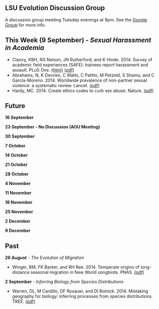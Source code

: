 LSU Evolution Discussion Group
-------

A discussion group meeting Tuesday evenings at 8pm. See the [Google Group](https://groups.google.com/forum/#!forum/lsu-evol-discussion) for more info.

This Week (9 September) - *Sexual Harassment in Academia*
-------

- Clancy, KBH, RG Nelson, JN Rutherford, and K Hinde. 2014. Survey of academic field experiences (SAFE): trainees report harassment and assault. PLoS One. [(html)](http://www.plosone.org/article/info%3Adoi%2F10.1371%2Fjournal.pone.0102172) [(pdf)](https://github.com/mgharvey/reading_group/blob/master/bin/Clancy_PLOS_2014.pdf)
- Abrahams, N, K Devries, C Watts, C Palitto, M Petzold, S Shamu, and C García-Moreno. 2014. Worldwide prevalence of non-partner sexual violence: a systematic review. Lancet. [(pdf)](https://github.com/mgharvey/reading_group/blob/master/bin/Abrahams_Lancet_2014.pdf)
- Hardy, MC. 2014. Create ethics codes to curb sex abuse. Nature. [(pdf)](https://github.com/mgharvey/reading_group/blob/master/bin/Hardy_Nature_2014.pdf)

Future
-------

**16 September**

**23 September - No Discussion (AOU Meeting)**

**30 September**

**7 October**

**14 October**

**21 October**

**28 October**

**4 November**

**11 November**

**18 November**

**25 November**

**2 December**

**9 December**

Past
-------

**26 August** - *The Evolution of Migration*

- Winger, BM, FK Barker, and RH Ree. 2014. Temperate origins of long-distance seasonal migration in New World songbirds. PNAS. [(pdf)](https://github.com/mgharvey/reading_group/blob/master/bin/Winger_PNAS_2014.pdf)

**2 September** - *Inferring Biology from Species Distributions*

- Warren, DL, M Cardillo, DF Rosauer, and DI Bolnick. 2014. Mistaking geography for biology: inferring processes from species distributions. TREE. [(pdf)](https://github.com/mgharvey/reading_group/blob/master/bin/Warren_Tree_2014.pdf)

